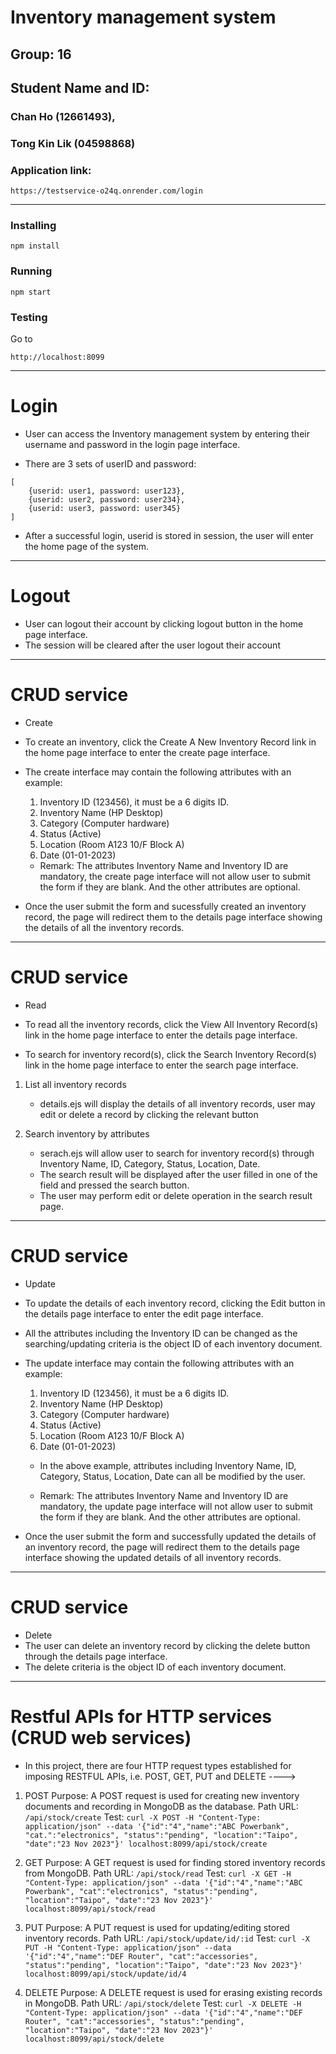 # Inventory management system

## Group: 16
## Student Name and ID: 
### Chan Ho (12661493),
### Tong Kin Lik (04598868)

### Application link: 
```
https://testservice-o24q.onrender.com/login
```

********************************************
### Installing
```
npm install
```
### Running
```
npm start
```
### Testing
Go to 
```
http://localhost:8099
```

********************************************
# Login
- User can access the Inventory management system by entering their username and password in the login page interface.

- There are 3 sets of userID and password:
```
[
	{userid: user1, password: user123},
	{userid: user2, password: user234},
	{userid: user3, password: user345}
]
```
- After a successful login, userid is stored in session, the user will enter the home page of the system.

********************************************
# Logout
- User can logout their account by clicking logout button in the home page interface.
- The session will be cleared after the user logout their account

********************************************
# CRUD service
- Create

- To create an inventory, click the Create A New Inventory Record link in the home page interface to enter the create page interface.

- The create interface may contain the following attributes with an example: 
	1)	Inventory ID (123456), it must be a 6 digits ID.
	2)	Inventory Name (HP Desktop)
	3)	Category (Computer hardware)
	4)	Status (Active)
	5)	Location (Room A123 10/F Block A)
	6)	Date (01-01-2023)

    - Remark:
    The attributes Inventory Name and Inventory ID are mandatory, the create page interface will not allow user to submit the form if they are blank. And the other attributes are optional.

- Once the user submit the form and sucessfully created an inventory record, the page will redirect them to the details page interface showing the details of all the inventory records.

********************************************
# CRUD service
- Read

- To read all the inventory records, click the View All Inventory Record(s) link in the home page interface to enter the details page interface.

- To search for inventory record(s), click the Search Inventory Record(s) link in the home page interface to enter the search page interface.

1) List all inventory records
	- details.ejs will display the details of all inventory records, user may edit or delete a record by clicking the relevant button
	

2) Search inventory by attributes
	- serach.ejs will allow user to search for inventory record(s) through Inventory Name, ID, Category, Status, Location, Date.
    - The search result will be displayed after the user filled in one of the field and pressed the search button.
	- The user may perform edit or delete operation in the search result page.

********************************************
# CRUD service
- Update

- To update the details of each inventory record, clicking the Edit button in the details page interface to enter the edit page interface.

- All the attributes including the Inventory ID can be changed as the searching/updating criteria is the object ID of each inventory document.

- The update interface may contain the following attributes with an example: 
	1)	Inventory ID (123456), it must be a 6 digits ID.
	2)	Inventory Name (HP Desktop)
	3)	Category (Computer hardware)
	4)	Status (Active)
	5)	Location (Room A123 10/F Block A)
	6)	Date (01-01-2023)

	- In the above example, attributes including Inventory Name, ID, Category, Status, Location, Date can all be modified by the user.

    - Remark:
    The attributes Inventory Name and Inventory ID are mandatory, the update page interface will not allow user to submit the form if they are blank. And the other attributes are optional.

- Once the user submit the form and successfully updated the details of an inventory record, the page will redirect them to the details page interface showing the updated details of all inventory records.

********************************************
# CRUD service
- Delete
- The user can delete an inventory record by clicking the delete button through the details page interface.
- The delete criteria is the object ID of each inventory document.

********************************************
# Restful APIs for HTTP services (CRUD web services)


- In this project, there are four HTTP request types established for imposing RESTFUL APIs, i.e. POST, GET, PUT and DELETE ---->


1. POST 
       Purpose: A POST request is used for creating new inventory documents and recording in MongoDB as the database.
       Path URL:
	   ```
	    /api/stock/create
		```
       Test: 
	   ```
	   curl -X POST -H "Content-Type: application/json" --data '{"id":"4","name":"ABC Powerbank", "cat.":"electronics", "status":"pending", "location":"Taipo", "date":"23 Nov 2023"}' localhost:8099/api/stock/create
	   ```

2. GET
       Purpose: A GET request is used for finding stored inventory records from MongoDB.
       Path URL:
	   ```
	    /api/stock/read
		```
       Test:
	   ```
	    curl -X GET -H "Content-Type: application/json" --data '{"id":"4","name":"ABC Powerbank", "cat":"electronics", "status":"pending", "location":"Taipo", "date":"23 Nov 2023"}' localhost:8099/api/stock/read
		```

3. PUT
       Purpose: A PUT request is used for updating/editing stored inventory records.
       Path URL:
	   ```
	    /api/stock/update/id/:id
		```
       Test:
	   ```
	    curl -X PUT -H "Content-Type: application/json" --data '{"id":"4","name":"DEF Router", "cat":"accessories", "status":"pending", "location":"Taipo", "date":"23 Nov 2023"}' localhost:8099/api/stock/update/id/4
		```

4. DELETE
       Purpose: A DELETE request is used for erasing existing records in MongoDB.
       Path URL: 
	   ```
	   /api/stock/delete
	   ```
       Test:
	   ```
	    curl -X DELETE -H "Content-Type: application/json" --data '{"id":"4","name":"DEF Router", "cat":"accessories", "status":"pending", "location":"Taipo", "date":"23 Nov 2023"}' localhost:8099/api/stock/delete
		```

